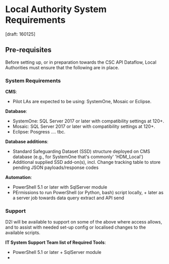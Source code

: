 # Local Authority System Requirements
[draft: 160125]

## Pre-requisites
Before setting up, or in preparation towards the CSC API Dataflow, Local Authorities must ensure that the following are in place.


### System Requirements

**CMS**:
- Pilot LAs are expected to be using: SystemOne, Mosaic or Eclipse.

**Database**:
- SystemOne: SQL Server 2017 or later with compatibility settings at 120+.
- Mosaic: SQL Server 2017 or later with compatibility settings at 120+.
- Eclipse: Posgress .... tbc.


**Database additions**:
- Standard Safeguarding Dataset (SSD) structure deployed on CMS database (e.g., for SystemOne that's commonly' 'HDM_Local')
- Additional supplied SSD add-on(s), incl. Change tracking table to store pending JSON payloads/response codes

**Automation**:
- PowerShell 5.1 or later with SqlServer module
- PErmissions to run PowerShell (or Python, bash) script locally, + later as a server job towards data query extract and API send


### Support
D2I will be available to support on some of the above where access allows, and to assist with needed set-up config or localised changes to the available scripts.  


**IT System Support Team list of Required Tools**:
- PowerShell 5.1 or later + SqlServer module
- 